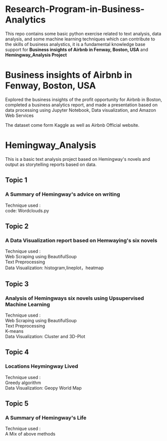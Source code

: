 # Research-Program-in-Business-Analytics
This repo contains some basic python exercise related to text analysis, data analysis, and some machine learning techniques which can contribute to the skills of business analystics, it is a fundamental knowledge base support for **Business insights of Airbnb in Fenway, Boston, USA** and **Hemingway_Analysis Project**

# Business insights of Airbnb in Fenway, Boston, USA
Explored the business insights of the profit opportunity for Airbnb in Boston, completed a business analytics report, and made a presentation based on data processing using Jupyter Notebook, Data visualization, and Amazon Web Services

The dataset come form Kaggle as well as Airbnb Official website. 

# Hemingway_Analysis
This is a basic text analysis project based on Hemingway's novels and output as storytelling reports based on data.

## Topic 1 
### A Summary of Hemingway's advice on writing</br>
Technique used : </br>
code: Wordclouds.py</br>

## Topic 2
### A Data Visualization report based on Hemwaying's six novels</br>
Technique used : </br>
Web Scraping using BeautifulSoup</br>
Text Preprocessing</br>
Data Visualization: histogram,lineplot，heatmap</br>

## Topic 3
### Analysis of Hemingways six novels using Upsupervised Machine Learning</br>
Technique used :</br>
Web Scraping using BeautifulSoup</br>
Text Preprocessing</br>
K-means</br>
Data Visualization: Cluster and 3D-Plot</br>

## Topic 4
### Locations Heymingway Lived</br>
Technique used :</br>
Greedy algorithm</br>
Data Visualization: Geopy World Map</br>

## Topic 5
### A Summary of Hemingway's Life</br>
Technique used :</br>
A Mix of above methods</br>
